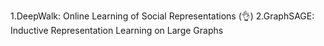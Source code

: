 1.DeepWalk: Online Learning of Social Representations (:ok_hand:)
2.GraphSAGE: Inductive Representation Learning on Large Graphs